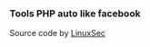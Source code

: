 ### Tools PHP auto like facebook
Source code by [LinuxSec](https://exploit.linuxsec.org/tools-autolike-beranda-facebook-versi/)
